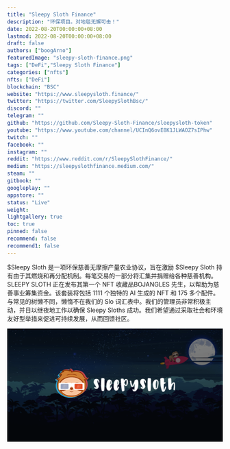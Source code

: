 ```yaml
---
title: "Sleepy Sloth Finance"
description: "环保项目。对地毯无懈可击！"
date: 2022-08-20T00:00:00+08:00
lastmod: 2022-08-20T00:00:00+08:00
draft: false
authors: ["boogArno"]
featuredImage: "sleepy-sloth-finance.png"
tags: ["DeFi","Sleepy Sloth Finance"]
categories: ["nfts"]
nfts: ["DeFi"]
blockchain: "BSC"
website: "https://www.sleepysloth.finance/"
twitter: "https://twitter.com/SleepySlothBsc/"
discord: ""
telegram: ""
github: "https://github.com/Sleepy-Sloth-Finance/sleepysloth-token"
youtube: "https://www.youtube.com/channel/UCInQ6ovE8K1JLWAOZ7sIPhw"
twitch: ""
facebook: ""
instagram: ""
reddit: "https://www.reddit.com/r/SleepySlothFinance/"
medium: "https://sleepyslothfinance.medium.com/"
steam: ""
gitbook: ""
googleplay: ""
appstore: ""
status: "Live"
weight: 
lightgallery: true
toc: true
pinned: false
recommend: false
recommend1: false
---
```

$Sleepy Sloth 是一项环保慈善无摩擦产量农业协议，旨在激励 $Sleepy Sloth 持有由于其燃烧和再分配机制。每笔交易的一部分将汇集并捐赠给各种慈善机构。SLEEPY SLOTH 正在发布其第一个 NFT 收藏品BOJANGLES 先生，以帮助为慈善事业筹集资金。该套装将包括 1111 个独特的 AI 生成的 NFT 和 175 多个配件。与常见的树懒不同，懒惰不在我们的 Slo 词汇表中。我们的管理员非常积极主动，并日以继夜地工作以确保 Sleepy Sloths 成功。我们希望通过采取社会和环境友好型举措来促进可持续发展，从而回馈社区。

![Sleepy-Sloth-New](Sleepy-Sloth-New.png)